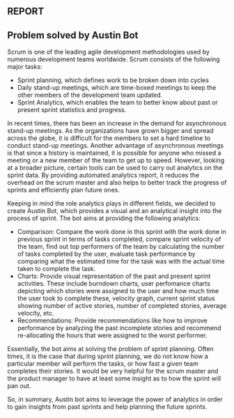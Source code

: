## REPORT

## Problem solved by Austin Bot

Scrum is one of the leading agile development methodologies used by numerous development teams worldwide. Scrum consists of the following major tasks: 
* Sprint planning, which defines work to be broken down into cycles 
* Daily stand-up meetings, which are time-boxed meetings to keep the other members of the development team updated. 
* Sprint Analytics, which enables the team to better know about past or present sprint statistics and progress.

In recent times, there has been an increase in the demand for asynchronous stand-up meetings. As the organizations have grown bigger
and spread across the globe, it is difficult for the members to set a hard timeline to conduct stand-up meetings. Another 
advantage of asynchronous meetings is that since a history is maintained, it is possible for anyone who missed a 
meeting or a new member of the team to get up to speed. However, looking at a broader picture, certain tools can be 
used to carry out analytics on the sprint data. By providing automated analytics report, it reduces the overhead 
on the scrum master and also helps to better track the progress of sprints and efficiently plan future ones.


Keeping in mind the role analytics plays in different fields, we decided to create Austin Bot, which provides a visual and 
an analytical insight into the process of sprint. The bot aims at providing the following analytics:
 * Comparison: Compare the work done in this sprint with the work done in previous sprint in terms of tasks completed, compare sprint velocity of the team, find out top performers of the team by calculating the number of tasks completed by the user, evaluate task performance by comparing what the estimated time for the task was with the actual time taken to complete the task.
 * Charts: Provide visual representation of the past and present sprint activities. These include burndown charts, user perfomance charts depicting which stories were assigned to the user and how much time the user took to complete these, velocity graph, current sprint status showing number of active stories, number of completed stories, average velocity, etc.
 * Recommendations: Provide recommendations like how to improve performance by analyzing the past incomplete stories and recommend re-allocating the hours that were assigned to the worst performer.
 
 Essentially, the bot aims at solving the problem of sprint planning. Often times, it is the case that during sprint planning, 
 we do not know how a particular member will perform the tasks, or how fast a given team completes their stories. It would be very 
 helpful for the scrum master and the product manager to have at least some insight as to how the sprint will pan out.
 
 So, in summary, Austin bot aims to leverage the power of analytics in order to gain insights from past sprints and help planning 
 the future sprints.
 
 
